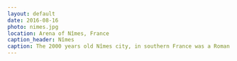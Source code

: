 ```yaml
---
layout: default
date: 2016-08-16
photo: nimes.jpg
location: Arena of Nîmes, France
caption_header: Nîmes
caption: The 2000 years old Nîmes city, in southern France was a Roman Empire outpost. Its huge ampitheater is the most well preserved in Europe and still used for concerts and bullfights. Gladly no more gladiator fights!
---
```

